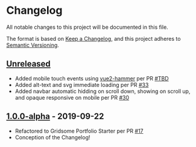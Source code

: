 
# Changelog

All notable changes to this project will be documented in this file.

The format is based on [Keep a Changelog](https://keepachangelog.com/en/1.0.0/),
and this project adheres to [Semantic Versioning](https://semver.org/spec/v2.0.0.html).

## [Unreleased]

- Added mobile touch events using [vue2-hammer](https://github.com/bsdfzzzy/vue2-hammer) per PR [#TBD](https://github.com/iancleary/personal-website/pull/TBD)
- Added alt-text and svg immediate loading per PR [#33](https://github.com/iancleary/personal-website/pull/33)
- Added navbar automatic hidding on scroll down, showing on scroll up, and opaque responsive on mobile per PR [#30](https://github.com/iancleary/personal-website/pull/30)

## [1.0.0-alpha] - 2019-09-22

- Refactored to Gridsome Portfolio Starter per PR [#17](https://github.com/iancleary/personal-website/pull/17)
- Conception of the Changelog!

[Unreleased]: https://github.com/iancleary/pypackage/compare/v1.0.0-alpha...HEAD
[1.0.0-alpha]: https://github.com/iancleary/pypackage/releases/tag/v1.0.0-alpha
